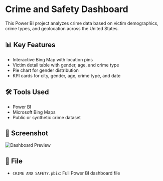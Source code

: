 # Crime and Safety Dashboard

This Power BI project analyzes crime data based on victim demographics, crime types, and geolocation across the United States.

## 📊 Key Features

- Interactive Bing Map with location pins
- Victim detail table with gender, age, and crime type
- Pie chart for gender distribution
- KPI cards for city, gender, age, crime type, and date

## 🛠 Tools Used

- Power BI
- Microsoft Bing Maps
- Public or synthetic crime dataset

## 📸 Screenshot

![Dashboard Preview](crime-dashboard.png)

## 📁 File

- `CRIME AND SAFETY.pbix`: Full Power BI dashboard file

